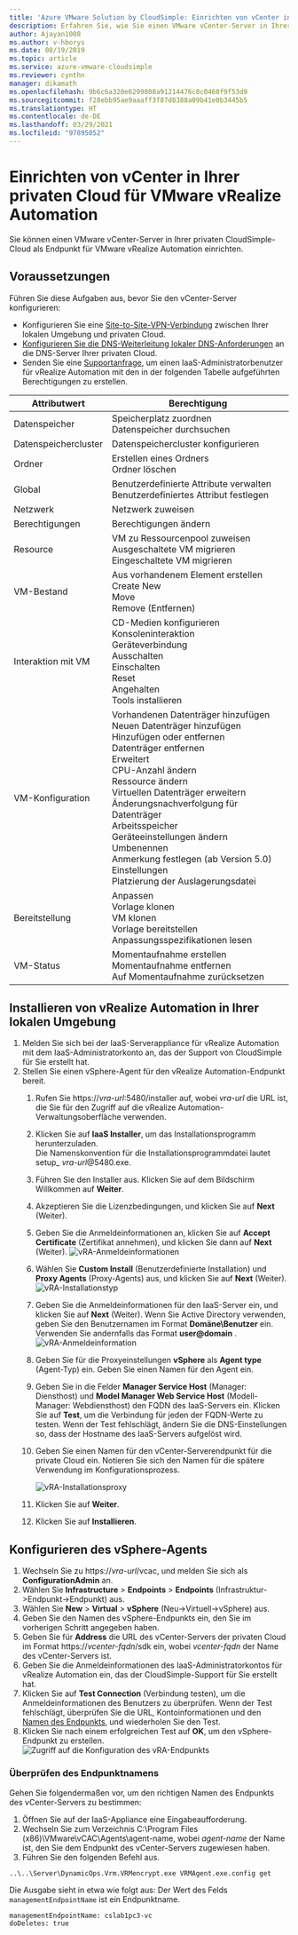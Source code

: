 ```yaml
---
title: 'Azure VMware Solution by CloudSimple: Einrichten von vCenter in privater Cloud für vRealize Automation'
description: Erfahren Sie, wie Sie einen VMware vCenter-Server in Ihrer privaten CloudSimple-Cloud als Endpunkt für VMware vRealize Automation einrichten.
author: Ajayan1008
ms.author: v-hborys
ms.date: 08/19/2019
ms.topic: article
ms.service: azure-vmware-cloudsimple
ms.reviewer: cynthn
manager: dikamath
ms.openlocfilehash: 9b6c6a320e6299808a91214476c8c0460f9f53d9
ms.sourcegitcommit: f28ebb95ae9aaaff3f87d8388a09b41e0b3445b5
ms.translationtype: HT
ms.contentlocale: de-DE
ms.lasthandoff: 03/29/2021
ms.locfileid: "97895052"
---
```

# <a name="set-up-vcenter-on-your-private-cloud-for-vmware-vrealize-automation"></a>Einrichten von vCenter in Ihrer privaten Cloud für VMware vRealize Automation

Sie können einen VMware vCenter-Server in Ihrer privaten CloudSimple-Cloud als Endpunkt für VMware vRealize Automation einrichten.

## <a name="before-you-begin"></a>Voraussetzungen

Führen Sie diese Aufgaben aus, bevor Sie den vCenter-Server konfigurieren:

* Konfigurieren Sie eine [Site-to-Site-VPN-Verbindung](vpn-gateway.md#set-up-a-site-to-site-vpn-gateway) zwischen Ihrer lokalen Umgebung und privaten Cloud.
* [Konfigurieren Sie die DNS-Weiterleitung lokaler DNS-Anforderungen](on-premises-dns-setup.md) an die DNS-Server Ihrer privaten Cloud.
* Senden Sie eine [Supportanfrage](https://portal.azure.com/#blade/Microsoft_Azure_Support/HelpAndSupportBlade/newsupportrequest), um einen IaaS-Administratorbenutzer für vRealize Automation mit den in der folgenden Tabelle aufgeführten Berechtigungen zu erstellen.

| Attributwert | Berechtigung |
------------ | ------------- |  
| Datenspeicher |  Speicherplatz zuordnen <br> Datenspeicher durchsuchen |
| Datenspeichercluster | Datenspeichercluster konfigurieren |
| Ordner | Erstellen eines Ordners <br>Ordner löschen |
| Global |  Benutzerdefinierte Attribute verwalten<br>Benutzerdefiniertes Attribut festlegen |
| Netzwerk | Netzwerk zuweisen |
| Berechtigungen | Berechtigungen ändern |
| Resource | VM zu Ressourcenpool zuweisen<br>Ausgeschaltete VM migrieren<br>Eingeschaltete VM migrieren |
| VM-Bestand |  Aus vorhandenem Element erstellen<br>Create New<br>Move<br>Remove (Entfernen) | 
| Interaktion mit VM |  CD-Medien konfigurieren<br>Konsoleninteraktion<br>Geräteverbindung<br>Ausschalten<br>Einschalten<br>Reset<br>Angehalten<br>Tools installieren | 
| VM-Konfiguration |  Vorhandenen Datenträger hinzufügen<br>Neuen Datenträger hinzufügen<br>Hinzufügen oder entfernen<br>Datenträger entfernen<br>Erweitert<br>CPU-Anzahl ändern<br>Ressource ändern<br>Virtuellen Datenträger erweitern<br>Änderungsnachverfolgung für Datenträger<br>Arbeitsspeicher<br>Geräteeinstellungen ändern<br>Umbenennen<br>Anmerkung festlegen (ab Version 5.0)<br>Einstellungen<br>Platzierung der Auslagerungsdatei |
| Bereitstellung |  Anpassen<br>Vorlage klonen<br>VM klonen<br>Vorlage bereitstellen<br>Anpassungsspezifikationen lesen |
| VM-Status | Momentaufnahme erstellen<br>Momentaufnahme entfernen<br>Auf Momentaufnahme zurücksetzen |

## <a name="install-vrealize-automation-in-your-on-premises-environment"></a>Installieren von vRealize Automation in Ihrer lokalen Umgebung

1. Melden Sie sich bei der IaaS-Serverappliance für vRealize Automation mit dem IaaS-Administratorkonto an, das der Support von CloudSimple für Sie erstellt hat.
2. Stellen Sie einen vSphere-Agent für den vRealize Automation-Endpunkt bereit.
    1. Rufen Sie https://*vra-url*:5480/installer auf, wobei *vra-url* die URL ist, die Sie für den Zugriff auf die vRealize Automation-Verwaltungsoberfläche verwenden.
    2. Klicken Sie auf **IaaS Installer**, um das Installationsprogramm herunterzuladen.<br>
    Die Namenskonvention für die Installationsprogrammdatei lautet setup_ *vra-url*@5480.exe.
    3. Führen Sie den Installer aus. Klicken Sie auf dem Bildschirm Willkommen auf **Weiter**.
    4. Akzeptieren Sie die Lizenzbedingungen, und klicken Sie auf **Next** (Weiter).
    5. Geben Sie die Anmeldeinformationen an, klicken Sie auf **Accept Certificate** (Zertifikat annehmen), und klicken Sie dann auf **Next** (Weiter).
    ![vRA-Anmeldeinformationen](media/configure-vra-endpoint-login.png)
    6. Wählen Sie **Custom Install** (Benutzerdefinierte Installation) und **Proxy Agents** (Proxy-Agents) aus, und klicken Sie auf **Next** (Weiter).
    ![vRA-Installationstyp](media/configure-vra-endpoint-install-type.png)
    7. Geben Sie die Anmeldeinformationen für den IaaS-Server ein, und klicken Sie auf **Next** (Weiter). Wenn Sie Active Directory verwenden, geben Sie den Benutzernamen im Format **Domäne\Benutzer** ein. Verwenden Sie andernfalls das Format **user@domain** .
    ![vRA-Anmeldeinformation](media/configure-vra-endpoint-account.png)
    8. Geben Sie für die Proxyeinstellungen **vSphere** als **Agent type** (Agent-Typ) ein. Geben Sie einen Namen für den Agent ein.
    9. Geben Sie in die Felder **Manager Service Host** (Manager: Diensthost) und **Model Manager Web Service Host** (Modell-Manager: Webdiensthost) den FQDN des IaaS-Servers ein. Klicken Sie auf **Test**, um die Verbindung für jeden der FQDN-Werte zu testen. Wenn der Test fehlschlägt, ändern Sie die DNS-Einstellungen so, dass der Hostname des IaaS-Servers aufgelöst wird.
    10. Geben Sie einen Namen für den vCenter-Serverendpunkt für die private Cloud ein. Notieren Sie sich den Namen für die spätere Verwendung im Konfigurationsprozess.

        ![vRA-Installationsproxy](media/configure-vra-endpoint-proxy.png)

    11. Klicken Sie auf **Weiter**.
    12. Klicken Sie auf **Installieren**.

## <a name="configure-the-vsphere-agent"></a>Konfigurieren des vSphere-Agents

1. Wechseln Sie zu https://*vra-url*/vcac, und melden Sie sich als **ConfigurationAdmin** an.
2. Wählen Sie **Infrastructure** > **Endpoints** > **Endpoints** (Infrastruktur->Endpunkt->Endpunkt) aus.
3. Wählen Sie **New** > **Virtual** > **vSphere** (Neu->Virtuell->vSphere) aus.
4. Geben Sie den Namen des vSphere-Endpunkts ein, den Sie im vorherigen Schritt angegeben haben.
5. Geben Sie für **Address** die URL des vCenter-Servers der privaten Cloud im Format https://*vcenter-fqdn*/sdk ein, wobei *vcenter-fqdn* der Name des vCenter-Servers ist.
6. Geben Sie die Anmeldeinformationen des IaaS-Administratorkontos für vRealize Automation ein, das der CloudSimple-Support für Sie erstellt hat.
7. Klicken Sie auf **Test Connection** (Verbindung testen), um die Anmeldeinformationen des Benutzers zu überprüfen. Wenn der Test fehlschlägt, überprüfen Sie die URL, Kontoinformationen und den [Namen des Endpunkts](#verify-the-endpoint-name), und wiederholen Sie den Test.
8. Klicken Sie nach einem erfolgreichen Test auf **OK**, um den vSphere-Endpunkt zu erstellen.
    ![Zugriff auf die Konfiguration des vRA-Endpunkts](media/configure-vra-endpoint-vra-edit.png)

### <a name="verify-the-endpoint-name"></a>Überprüfen des Endpunktnamens

Gehen Sie folgendermaßen vor, um den richtigen Namen des Endpunkts des vCenter-Servers zu bestimmen:

1. Öffnen Sie auf der IaaS-Appliance eine Eingabeaufforderung.
2. Wechseln Sie zum Verzeichnis C:\Program Files (x86)\VMware\vCAC\Agents\agent-name, wobei *agent-name* der Name ist, den Sie dem Endpunkt des vCenter-Servers zugewiesen haben.
3. Führen Sie den folgenden Befehl aus.

```
..\..\Server\DynamicOps.Vrm.VRMencrypt.exe VRMAgent.exe.config get
```

Die Ausgabe sieht in etwa wie folgt aus: Der Wert des Felds `managementEndpointName` ist ein Endpunktname.

```
managementEndpointName: cslab1pc3-vc
doDeletes: true
```
